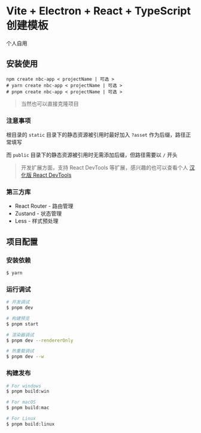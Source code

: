 # Vite + Electron + React + TypeScript 创建模板
个人自用

## 安装使用
```shell
npm create nbc-app < projectName | 可选 >
# yarn create nbc-app < projectName | 可选 >
# pnpm create nbc-app < projectName | 可选 >
```
> 当然也可以直接克隆项目
### 注意事项
根目录的 `static` 目录下的静态资源被引用时最好加入 `?asset` 作为后缀，路径正常填写

而 `public` 目录下的静态资源被引用时无需添加后缀，但路径需要以 `/` 开头

> 开发扩展方面，支持 React DevTools 等扩展，感兴趣的也可以查看个人 [汉化版 React DevTools](https://github.com/NiButCrazy/react-devtools-extension-chinese)

### 第三方库
- React Router - 路由管理
- Zustand - 状态管理
- Less - 样式预处理

## 项目配置

### 安装依赖

```bash
$ yarn
```

### 运行调试

```bash
# 开发调试
$ pnpm dev

# 构建预览
$ pnpm start

# 渲染器调试
$ pnpm dev --rendererOnly

# 热重载调试
$ pnpm dev --w
```

### 构建发布

```bash
# For windows
$ pnpm build:win

# For macOS
$ pnpm build:mac

# For Linux
$ pnpm build:linux
```

